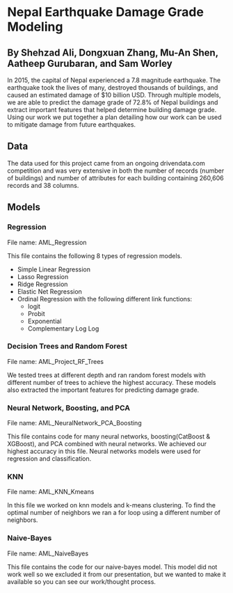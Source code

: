 # Nepal Earthquake Damage Grade Modeling
## By Shehzad Ali, Dongxuan Zhang, Mu-An Shen, Aatheep Gurubaran, and Sam Worley

In 2015, the capital of Nepal experienced a 7.8 magnitude earthquake. The earthquake took the lives of many, destroyed thousands of buildings, and caused an estimated damage of $10 billion USD. Through multiple models, we are able to predict the damage grade of 72.8% of Nepal buildings and extract important features that helped determine building damage grade. Using our work we put together a plan detailing how our work can be used to mitigate damage from future earthquakes.

## Data 

The data used for this project came from an ongoing drivendata.com competition and was very extensive in both the number of records (number of buildings) and number of attributes for each building containing 260,606 records and 38 columns.

## Models

### Regression
File name: AML_Regression

This file contains the following 8 types of regression models. 
- Simple Linear Regression
- Lasso Regression
- Ridge Regression
- Elastic Net Regression
- Ordinal Regression with the following different link functions:
    - logit
    - Probit
    - Exponential
    - Complementary Log Log

### Decision Trees and Random Forest 
File name: AML_Project_RF_Trees

We tested trees at different depth and ran random forest models with different number of trees to achieve the highest accuracy. These models also extracted the important features for predicting damage grade. 

### Neural Network, Boosting, and PCA
File name: AML_NeuralNetwork_PCA_Boosting

This file contains code for many neural networks, boosting(CatBoost & XGBoost), and PCA combined with neural networks. We achieved our highest accuracy in this file. Neural networks models were used for regression and classification. 

### KNN
File name: AML_KNN_Kmeans

In this file we worked on knn models and k-means clustering. To find the optimal number of neighbors we ran a for loop using a different number of neighbors. 

### Naive-Bayes
File name: AML_NaiveBayes

This file contains the code for our naive-bayes model. This model did not work well so we excluded it from our presentation, but we wanted to make it available so you can see our work/thought process. 
